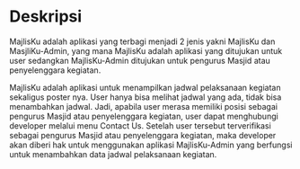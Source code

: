 # Deskripsi

MajlisKu adalah aplikasi yang terbagi menjadi 2 jenis yakni MajlisKu dan MasjliKu-Admin, yang mana MajlisKu adalah aplikasi yang ditujukan untuk user sedangkan MajlisKu-Admin ditujukan untuk pengurus Masjid atau penyelenggara kegiatan. 

MajlisKu adalah aplikasi untuk menampilkan jadwal pelaksanaan kegiatan sekaligus poster nya. User hanya bisa melihat jadwal yang ada, tidak bisa menambahkan jadwal. Jadi, apabila user merasa memiliki posisi sebagai pengurus Masjid atau penyelenggara kegiatan, user dapat menghubungi developer melalui menu Contact Us. Setelah user tersebut terverifikasi sebagai pengurus Masjid atau penyelenggara kegiatan, maka developer akan diberi hak untuk menggunakan aplikasi MajlisKu-Admin yang berfungsi untuk menambahkan data jadwal pelaksanaan kegiatan.
